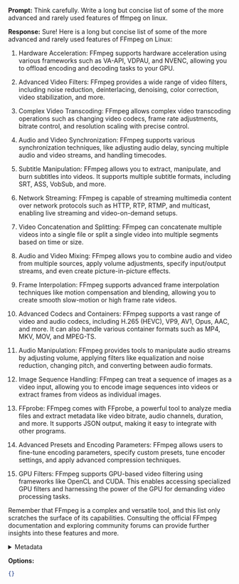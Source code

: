 **Prompt:**
Think carefully. Write a long but concise list of some of the more advanced and rarely used features of ffmpeg on linux.

**Response:**
Sure! Here is a long but concise list of some of the more advanced and rarely used features of FFmpeg on Linux:

1. Hardware Acceleration: FFmpeg supports hardware acceleration using various frameworks such as VA-API, VDPAU, and NVENC, allowing you to offload encoding and decoding tasks to your GPU.

2. Advanced Video Filters: FFmpeg provides a wide range of video filters, including noise reduction, deinterlacing, denoising, color correction, video stabilization, and more.

3. Complex Video Transcoding: FFmpeg allows complex video transcoding operations such as changing video codecs, frame rate adjustments, bitrate control, and resolution scaling with precise control.

4. Audio and Video Synchronization: FFmpeg supports various synchronization techniques, like adjusting audio delay, syncing multiple audio and video streams, and handling timecodes.

5. Subtitle Manipulation: FFmpeg allows you to extract, manipulate, and burn subtitles into videos. It supports multiple subtitle formats, including SRT, ASS, VobSub, and more.

6. Network Streaming: FFmpeg is capable of streaming multimedia content over network protocols such as HTTP, RTP, RTMP, and multicast, enabling live streaming and video-on-demand setups.

7. Video Concatenation and Splitting: FFmpeg can concatenate multiple videos into a single file or split a single video into multiple segments based on time or size.

8. Audio and Video Mixing: FFmpeg allows you to combine audio and video from multiple sources, apply volume adjustments, specify input/output streams, and even create picture-in-picture effects.

9. Frame Interpolation: FFmpeg supports advanced frame interpolation techniques like motion compensation and blending, allowing you to create smooth slow-motion or high frame rate videos.

10. Advanced Codecs and Containers: FFmpeg supports a vast range of video and audio codecs, including H.265 (HEVC), VP9, AV1, Opus, AAC, and more. It can also handle various container formats such as MP4, MKV, MOV, and MPEG-TS.

11. Audio Manipulation: FFmpeg provides tools to manipulate audio streams by adjusting volume, applying filters like equalization and noise reduction, changing pitch, and converting between audio formats.

12. Image Sequence Handling: FFmpeg can treat a sequence of images as a video input, allowing you to encode image sequences into videos or extract frames from videos as individual images.

13. FFprobe: FFmpeg comes with FFprobe, a powerful tool to analyze media files and extract metadata like video bitrate, audio channels, duration, and more. It supports JSON output, making it easy to integrate with other programs.

14. Advanced Presets and Encoding Parameters: FFmpeg allows users to fine-tune encoding parameters, specify custom presets, tune encoder settings, and apply advanced compression techniques.

15. GPU Filters: FFmpeg supports GPU-based video filtering using frameworks like OpenCL and CUDA. This enables accessing specialized GPU filters and harnessing the power of the GPU for demanding video processing tasks.

Remember that FFmpeg is a complex and versatile tool, and this list only scratches the surface of its capabilities. Consulting the official FFmpeg documentation and exploring community forums can provide further insights into these features and more.

<details><summary>Metadata</summary>

- Duration: 29445 ms
- Datetime: 2023-09-20T10:36:55.331140
- Model: gpt-3.5-turbo-0613

</details>

**Options:**
```json
{}
```

